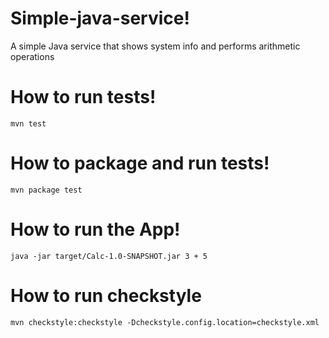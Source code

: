 # Simple-java-service!
A simple Java service that shows system info and performs arithmetic operations

# How to run tests!
```
mvn test
```
# How to package and run tests!
```
mvn package test
```
# How to run the App!
```
java -jar target/Calc-1.0-SNAPSHOT.jar 3 + 5
```
# How to run checkstyle
```
mvn checkstyle:checkstyle -Dcheckstyle.config.location=checkstyle.xml
```
